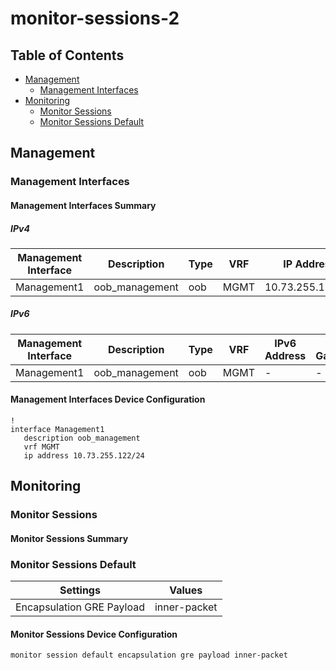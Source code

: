 # monitor-sessions-2

## Table of Contents

- [Management](#management)
  - [Management Interfaces](#management-interfaces)
- [Monitoring](#monitoring)
  - [Monitor Sessions](#monitor-sessions)
  - [Monitor Sessions Default](#monitor-sessions-default)

## Management

### Management Interfaces

#### Management Interfaces Summary

##### IPv4

| Management Interface | Description | Type | VRF | IP Address | Gateway |
| -------------------- | ----------- | ---- | --- | ---------- | ------- |
| Management1 | oob_management | oob | MGMT | 10.73.255.122/24 | 10.73.255.2 |

##### IPv6

| Management Interface | Description | Type | VRF | IPv6 Address | IPv6 Gateway |
| -------------------- | ----------- | ---- | --- | ------------ | ------------ |
| Management1 | oob_management | oob | MGMT | - | - |

#### Management Interfaces Device Configuration

```eos
!
interface Management1
   description oob_management
   vrf MGMT
   ip address 10.73.255.122/24
```

## Monitoring

### Monitor Sessions

#### Monitor Sessions Summary

### Monitor Sessions Default

| Settings | Values |
| -------- | ------ |
| Encapsulation GRE Payload | inner-packet |

#### Monitor Sessions Device Configuration

```eos
monitor session default encapsulation gre payload inner-packet
```
